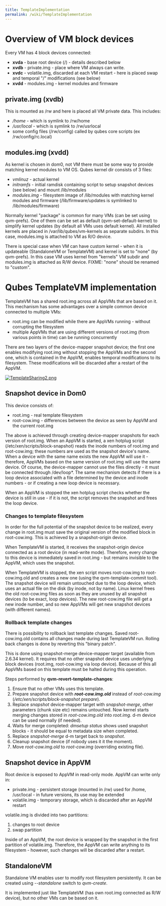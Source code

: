 ```yaml
---
title: TemplateImplementation
permalink: /wiki/TemplateImplementation
---
```


Overview of VM block devices
============================

Every VM has 4 block devices connected:

-   **xvda** - base root device (/) - details described below
-   **xvdb** - private.img - place where VM always can write.
-   **xvdc** - volatile.img, discarded at each VM restart - here is placed swap and temporal "/" modifications (see below)
-   **xvdd** - modules.img - kernel modules and firmware

private.img (xvdb)
------------------

This is mounted as /rw and here is placed all VM private data. This includes:

-   */home* - which is symlink to /rw/home
-   */usr/local* - which is symlink to /rw/usrlocal
-   some config files (/rw/config) called by qubes core scripts (ex /rw/config/rc.local)

modules.img (xvdd)
------------------

As kernel is chosen in dom0, not VM there must be some way to provide matching kernel modules to VM OS. Qubes kernel dir consists of 3 files:

-   *vmlinuz* - actual kernel
-   *initramfs* - initial ramdisk containing script to setup snapshot devices (see below) and mount /lib/modules
-   *modules.img* - filesystem image of /lib/modules with matching kernel modules and firmware (/lib/firmware/updates is symlinked to /lib/modules/firmware)

Normally kernel "package" is common for many VMs (can be set using qvm-prefs). One of them can be set as default (qvm-set-default-kernel) to simplify kernel updates (by default all VMs uses default kernel). All installed kernels are placed in /var/lib/qubes/vm-kernels as separate subdirs. In this case, modules.img is attached to VM as R/O device.

There is special case when VM can have custom kernel - when it is updateable (StandaloneVM or TemplateVM) and kernel is set to "none" (by qvm-prefs). In this case VM uses kernel from "kernels" VM subdir and modules.img is attached as R/W device. FIXME: "none" should be renamed to "custom".

Qubes TemplateVM implementation
===============================

TemplateVM has a shared root.img across all AppVMs that are based on it. This mechanism has some advantages over a simple common device connected to multiple VMs:

-   root.img can be modified while there are AppVMs running - without corrupting the filesystem
-   multiple AppVMs that are using different versions of root.img (from various points in time) can be running concurrently

There are two layers of the device-mapper snapshot device; the first one enables modifying root.img without stopping the AppVMs and the second one, which is contained in the AppVM, enables temporal modifications to its filesystem. These modifications will be discarded after a restart of the AppVM.

[![TemplateSharing2.png](/chrome/site/../../../site/TemplateSharing2.png "TemplateSharing2.png")](/chrome/site/../../../site/TemplateSharing2.png)

Snapshot device in Dom0
-----------------------

This device consists of:

-   root.img - real template filesystem
-   root-cow.img - differences between the device as seen by AppVM and the current root.img

The above is achieved through creating device-mapper snapshots for each version of root.img. When an AppVM is started, a xen hotplug script (/etc/xen/scripts/block-snapshot) reads the inode numbers of root.img and root-cow.img; these numbers are used as the snapshot device's name. When a device with the same name exists the new AppVM will use it - therefore, AppVMs based on the same version of root.img will use the same device. Of course, the device-mapper cannot use the files directly - it must be connected through /dev/loop\*. The same mechanism detects if there is a loop device associated with a file determined by the device and inode numbers - or if creating a new loop device is necessary.

When an AppVM is stopped the xen hotplug script checks whether the device is still in use - if it is not, the script removes the snapshot and frees the loop device.

### Changes to template filesystem

In order for the full potential of the snapshot device to be realized, every change in root.img must save the original version of the modified block in root-cow.img. This is achieved by a snapshot-origin device.

When TemplateVM is started, it receives the snapshot-origin device connected as a root device (in read-write mode). Therefore, every change to this device is immediately saved in root.img - but remains invisible to the AppVM, which uses the snapshot.

When TemplateVM is stopped, the xen script moves root-cow.img to root-cow.img.old and creates a new one (using the qvm-template-commit tool). The snapshot device will remain untouched due to the loop device, which uses an actual file on the disk (by inode, not by name). Linux kernel frees the old root-cow.img files as soon as they are unused by all snapshot devices (to be exact, loop devices). The new root-cow.img file will get a new inode number, and so new AppVMs will get new snapshot devices (with different names).

### Rollback template changes

There is possibility to rollback last template changes. Saved root-cow.img.old contains all changes made during last TemplateVM run. Rolling back changes is done by reverting this "binary patch".

This is done using snapshot-merge device-mapper target (available from 2.6.34 kernel). It requires that no other snapshot device uses underlying block devices (root.img, root-cow.img via loop device). Because of this all AppVMs based on this template must be halted during this operation.

Steps performed by **qvm-revert-template-changes**:

1.  Ensure that no other VMs uses this template.
2.  Prepare snapshot device with ***root-cow.img.old*** instead of *root-cow.img* (*/etc/xen/scripts/block-snapshot prepare*).
3.  Replace *snapshot* device-mapper target with *snapshot-merge*, other parameters (chunk size etc) remains untouched. Now kernel starts merging changes stored in *root-cow.img.old* into *root.img*. d-m device can be used normally (if needed).
4.  Waits for merge completed: *dmsetup status* shows used snapshot blocks - it should be equal to metadata size when completed.
5.  Replace *snapshot-merge* d-m target back to *snapshot*.
6.  Cleanup snapshot device (if nobody uses it it the moment).
7.  Move *root-cow.img.old* to *root-cow.img* (overriding existing file).

Snapshot device in AppVM
------------------------

Root device is exposed to AppVM in read-only mode. AppVM can write only in:

-   private.img - persistent storage (mounted in /rw) used for /home, /usr/local - in future versions, its use may be extended
-   volatile.img - temporary storage, which is discarded after an AppVM restart

volatile.img is divided into two partitions:

1.  changes to root device
2.  swap partition

Inside of an AppVM, the root device is wrapped by the snapshot in the first partition of volatile.img. Therefore, the AppVM can write anything to its filesystem - however, such changes will be discarded after a restart.

StandaloneVM
------------

Standalone VM enables user to modify root filesystem persistently. It can be created using *--standalone* switch to *qvm-create*.

It is implemented just like TemplateVM (has own root.img connected as R/W device), but no other VMs can be based on it.
